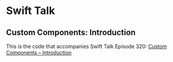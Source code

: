 # Swift Talk
## Custom Components: Introduction

This is the code that accompanies Swift Talk Episode 320: [Custom Components – Introduction](https://talk.objc.io/episodes/S01E320-custom-components-introduction)